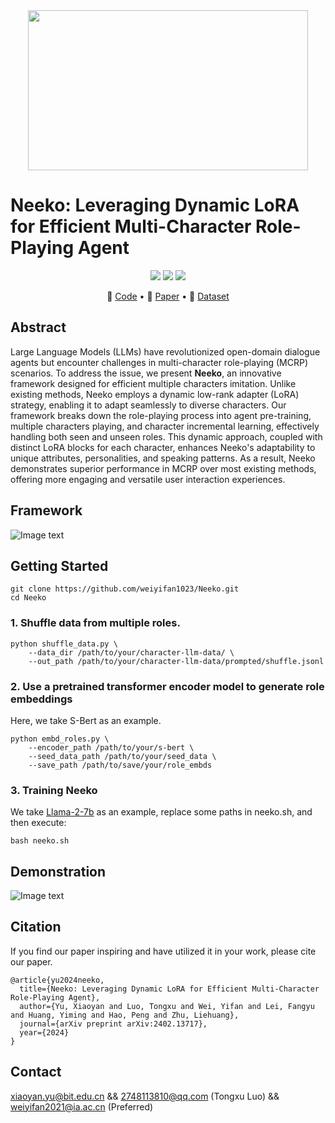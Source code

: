 <div align="center">
    <img src="https://github.com/weiyifan1023/Neeko/blob/main/images/neeko_poster.png" width="448" height="256">
</div>



# Neeko: Leveraging Dynamic LoRA for Efficient Multi-Character Role-Playing Agent

<p align="center">
<a href="https://github.com/weiyifan1023/Neeko/blob/main/LICENSE">
<img src='https://img.shields.io/badge/Code%20License-Apache_2.0-green.svg'></a>
<img src='https://img.shields.io/badge/python-3.9+-blue.svg'>
<img src='https://img.shields.io/badge/Data%20License-CC%20By%20NC%204.0-red.svg'>
</p>

<p align="center">
🔔 <a href="https://github.com/weiyifan1023/Neeko" target="_blank">Code</a> • 📃 <a href="https://arxiv.org/abs/2402.13717" target="_blank">Paper</a> • 🤗 <a href="https://huggingface.co/datasets/fnlp/character-llm-data" target="_blank">Dataset</a> <br>
</p>

## Abstract
Large Language Models (LLMs) have revolutionized open-domain dialogue agents but encounter challenges in multi-character role-playing (MCRP) scenarios.
To address the issue, we present **Neeko**, an innovative framework designed for efficient multiple characters imitation.
Unlike existing methods, Neeko employs a dynamic low-rank adapter (LoRA) strategy, enabling it to adapt seamlessly to diverse characters.
Our framework breaks down the role-playing process into
agent pre-training, multiple characters playing, and character incremental learning, effectively handling both seen and unseen roles.
This dynamic approach, coupled with distinct LoRA blocks for each character, enhances Neeko's adaptability to unique attributes, personalities, and speaking patterns.
As a result, Neeko demonstrates superior performance in MCRP over most existing methods, offering more engaging and versatile user interaction experiences.

## Framework
![Image text](https://github.com/weiyifan1023/Neeko/blob/main/OverallFrame.png)

## Getting Started
```
git clone https://github.com/weiyifan1023/Neeko.git
cd Neeko
```

### 1. Shuffle data from multiple roles.
```
python shuffle_data.py \
    --data_dir /path/to/your/character-llm-data/ \
    --out_path /path/to/your/character-llm-data/prompted/shuffle.jsonl
```

### 2. Use a pretrained transformer encoder model to generate role embeddings
Here, we take S-Bert as an example. 
```
python embd_roles.py \
    --encoder_path /path/to/your/s-bert \
    --seed_data_path /path/to/your/seed_data \
    --save_path /path/to/save/your/role_embds
```

### 3. Training Neeko
We take [Llama-2-7b](https://huggingface.co/meta-llama/Llama-2-7b-hf) as an example, replace some paths in neeko.sh, and then execute:
```
bash neeko.sh
```

## Demonstration
![Image text](https://github.com/weiyifan1023/Neeko/blob/main/images/llama-chat_dialogue.jpg)

## Citation
If you find our paper inspiring and have utilized it in your work, please cite our paper.
```
@article{yu2024neeko,
  title={Neeko: Leveraging Dynamic LoRA for Efficient Multi-Character Role-Playing Agent},
  author={Yu, Xiaoyan and Luo, Tongxu and Wei, Yifan and Lei, Fangyu and Huang, Yiming and Hao, Peng and Zhu, Liehuang},
  journal={arXiv preprint arXiv:2402.13717},
  year={2024}
}
```

## Contact
xiaoyan.yu@bit.edu.cn &&  2748113810@qq.com (Tongxu Luo) &&  weiyifan2021@ia.ac.cn (Preferred)
